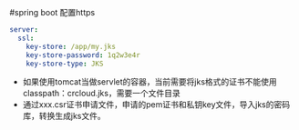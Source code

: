 #spring boot 配置https
```yaml
server:
  ssl:
    key-store: /app/my.jks
    key-store-password: 1q2w3e4r
    key-store-type: JKS
```
- 如果使用tomcat当做servlet的容器，当前需要将jks格式的证书不能使用classpath：crcloud.jks，需要一个文件目录
- 通过xxx.csr证书申请文件，申请的pem证书和私钥key文件，导入jks的密码库，转换生成jks文件。